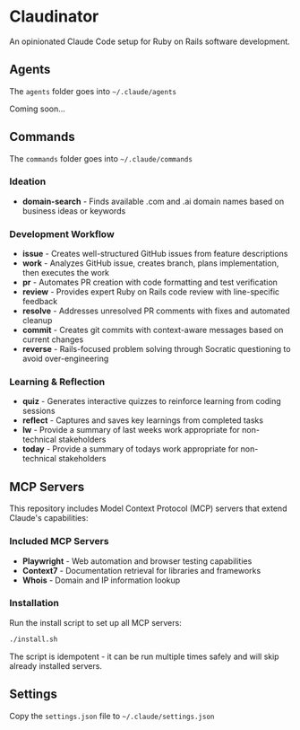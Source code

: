 # Claudinator

An opinionated Claude Code setup for Ruby on Rails software development.  


## Agents

The `agents` folder goes into `~/.claude/agents`

Coming soon...

## Commands

The `commands` folder goes into `~/.claude/commands`

### Ideation
- **domain-search** - Finds available .com and .ai domain names based on business ideas or keywords

### Development Workflow
- **issue** - Creates well-structured GitHub issues from feature descriptions
- **work** - Analyzes GitHub issue, creates branch, plans implementation, then executes the work
- **pr** - Automates PR creation with code formatting and test verification
- **review** - Provides expert Ruby on Rails code review with line-specific feedback
- **resolve** - Addresses unresolved PR comments with fixes and automated cleanup
- **commit** - Creates git commits with context-aware messages based on current changes
- **reverse** - Rails-focused problem solving through Socratic questioning to avoid over-engineering

### Learning & Reflection
- **quiz** - Generates interactive quizzes to reinforce learning from coding sessions
- **reflect** - Captures and saves key learnings from completed tasks
- **lw** - Provide a summary of last weeks work appropriate for non-technical stakeholders
- **today** - Provide a summary of todays work appropriate for non-technical stakeholders



## MCP Servers

This repository includes Model Context Protocol (MCP) servers that extend Claude's capabilities:

### Included MCP Servers
- **Playwright** - Web automation and browser testing capabilities
- **Context7** - Documentation retrieval for libraries and frameworks
- **Whois** - Domain and IP information lookup

### Installation
Run the install script to set up all MCP servers:
```bash
./install.sh
```

The script is idempotent - it can be run multiple times safely and will skip already installed servers.

## Settings

Copy the `settings.json` file to `~/.claude/settings.json`
